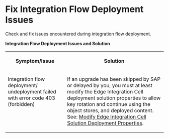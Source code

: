 <!-- loiod2d558691f7340c3b714f401eb2a7bf4 -->

# Fix Integration Flow Deployment Issues

Check and fix issues encountered during integration flow deployment.

**Integration Flow Deployment Issues and Solution**


<table>
<tr>
<th valign="top">

Symptom/Issue

</th>
<th valign="top">

Solution

</th>
</tr>
<tr>
<td valign="top">

Integration flow deployment/ undeployment failed with error code 403 \(forbidden\)

</td>
<td valign="top">

If an upgrade has been skipped by SAP or delayed by you, you must at least modify the Edge Integration Cell deployment solution properties to allow key rotation and continue using the object stores, and deployed content. See: [Modify Edge Integration Cell Solution Deployment Properties](modify-edge-integration-cell-solution-deployment-properties-6a060ff.md).

</td>
</tr>
</table>

